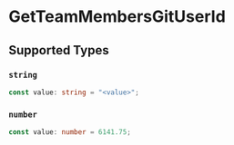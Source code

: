 # GetTeamMembersGitUserId


## Supported Types

### `string`

```typescript
const value: string = "<value>";
```

### `number`

```typescript
const value: number = 6141.75;
```

